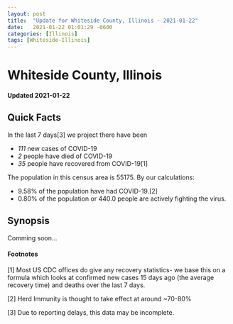 ```yaml
---
layout: post
title:  "Update for Whiteside County, Illinois - 2021-01-22"
date:   2021-01-22 01:01:29 -0600
categories: [Illinois]
tags: [Whiteside-Illinois]
---
```


# Whiteside County, Illinois
#### Updated 2021-01-22

## Quick Facts

In the last 7 days[3] we project there have been
- *111* new cases of COVID-19
- *2* people have died of COVID-19
- *35* people have recovered from COVID-19[1]

The population in this census area is 55175. By our calculations:
- 9.58% of the population have had COVID-19.[2]
- 0.80% of the population or 440.0 people are actively fighting the virus.

## Synopsis

Comming soon...


#### Footnotes

[1] Most US CDC offices do give any recovery statistics- we base this on a formula which looks at confirmed new cases
15 days ago (the average recovery time) and deaths over the last 7 days.

[2] Herd Immunity is thought to take effect at around ~70-80%

[3] Due to reporting delays, this data may be incomplete.
 
    